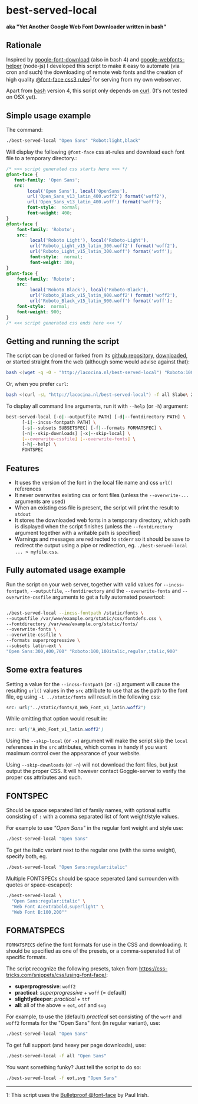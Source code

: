 # best-served-local

**aka "Yet Another Google Web Font Downloader written in bash"**

## Rationale

Inspired by
[google-font-download](https://github.com/neverpanic/google-font-download.git)
(also in bash 4) and
[google-webfonts-helper](https://google-webfonts-helper.herokuapp.com/fonts)
(node-js) I developed this script to make it easy to automate (via
cron and such) the downloading of remote web fonts and the creation of
high quality
[@font-face css3 rules](https://www.w3.org/TR/css-fonts-3/#font-face-rule)<sup><a
href="#bulletproof">1</a></sup> for serving from my own webserver.

Apart from [bash](https://www.gnu.org/software/bash/) version 4, this
script only depends on [curl](https://curl.haxx.se/).  (It's not
tested on OSX yet).


## Simple usage example

The command:
```bash
./best-served-local "Open Sans" "Robot:light,black"
```

Will display the following `@font-face` css at-rules and download each
font file to a temporary directory.:

```css
/* >>> script generated css starts here >>> */
@font-face {
   font-family: 'Open Sans';
   src: 
        local('Open Sans'), local('OpenSans'), 
		url('Open_Sans_v13_latin_400.woff2') format('woff2'),
		url('Open_Sans_v13_latin_400.woff') format('woff');
		font-style:  normal;
		font-weight: 400;
}
@font-face {
 	font-family: 'Roboto';
	src: 
	     local('Roboto Light'), local('Roboto-Light'), 
	     url('Roboto_Light_v15_latin_300.woff2') format('woff2'),
	     url('Roboto_Light_v15_latin_300.woff') format('woff');
	     font-style:  normal;
	     font-weight: 300;
}
@font-face {
	font-family: 'Roboto';
	src: 
	     local('Roboto Black'), local('Roboto-Black'), 
	     url('Roboto_Black_v15_latin_900.woff2') format('woff2'),
	     url('Roboto_Black_v15_latin_900.woff') format('woff');
	font-style:  normal;
	font-weight: 900;
}
/* <<< script generated css ends here <<< */
```

## Getting and running the script

The script can be cloned or forked from its
[github repository](https://github.com/ronalde/best-served-local),
[downloaded](http://lacocina.nl/best-served-local), or started straight
from the web (although some would advise against that):

```bash
bash <(wget -q -O - "http://lacocina.nl/best-served-local") "Roboto:100,900"
```

Or, when you prefer `curl`:
```bash
bash <(curl -sL "http://lacocina.nl/best-served-local") -f all Slabo\ 27px
```

To display all command line arguments, run it with `--help` (or `-h`)  argument:
```bash
best-served-local [-o|--outputfile PATH] [-d|--fontdirectory PATH] \
      [-i|--incss-fontpath PATH] \
      [-s|--subsets SUBSETSPEC] [-f|--formats FORMATSPEC] \
      [-n|--skip-downloads] [-x|--skip-local] \
	  [--overwrite-cssfile] [--overwrite-fonts] \
      [-h|--help] \
      FONTSPEC
```


## Features

* It uses the version of the font in the local file name and css `url()` references
* It never overwrites existing css or font files (unless the `--overwrite-...` arguments are used)
* When an existing css file is present, the script will print the result to `stdout`
* It stores the downloaded web fonts in a temporary directory, which path is displayed when the script finishes (unless the `--fontdirectory` argument together with a writable path is specified)
* Warnings and messages are redirected to `stderr` so it should be save to redirect the output using a pipe or redirection, eg. `./best-served-local ... > myfile.css`.


## Fully automated usage example

Run the script on your web server, together with valid values for
`--incss-fontpath`, `--outputfile`, `--fontdirectory` and the
`--overwrite-fonts` and `--overwrite-cssfile` arguments to get a
fully automated powertool:

```bash

./best-served-local --incss-fontpath /static/fonts \
--outputfile /var/www/example.org/static/css/fontdefs.css \
--fontdirectory /var/www/example.org/static/fonts/
--overwrite-fonts \
--overwrite-cssfile \
--formats superprogressive \
--subsets latin-ext \
"Open Sans:300,400,700" "Roboto:100,100italic,regular,italic,900"

```

## Some extra features

Setting a value for the `--incss-fontpath` (or `-i`) argument will
cause the resulting `url()` values in the `src` attribute to use that
as the path to the font file, eg using `-i ../static/fonts` will
result in the following css:

```css
src: url('../static/fonts/A_Web_Font_v1_latin.woff2')
```

While omitting that option would result in:
```css
src: url('A_Web_Font_v1_latin.woff2')
```

Using the `--skip-local` (or `-x`) argument will make the script skip
the `local` references in the `src` attributes, which comes in handy
if you want maximum control over the appearance of your website.

Using `--skip-downloads` (or `-n`) will not download the font files,
but just output the proper CSS. It will however contact Goggle-server
to verify the proper css attributes and such.

## FONTSPEC

Should be space separated list of family names, with
optional suffix consisting of `:` with a comma separated list of
font weight/style values. 

For example to use *"Open Sans"* in the regular font weight and style use:

```bash
./best-served-local "Open Sans"
```
	  
To get the italic variant next to the regular one (with the same
weight), specify both, eg.

```bash
./best-served-local "Open Sans:regular:italic"
```

Multiple FONTSPECs should be space seperated (and surrounden with
quotes or space-escaped):

```bash
./best-served-local \
  "Open Sans:regular:italic" \
  "Web Font A:extrabold,superlight" \
  "Web Font B:100,200""
```


## FORMATSPECS

`FORMATSPECS` define the font formats for use in the CSS and
downloading. It should be specified as one of the presets, or a
comma-seperated list of specific formats.

The script recognize the following presets, taken from
https://css-tricks.com/snippets/css/using-font-face/:
* **superprogressive**: `woff2`
* **practical**:        *superprogressive* + `woff` (= default)
* **slightlydeeper**:   *practical* + `ttf`
* **all**:              all of the above + `eot`, `otf` and `svg`


For example, to use the (default) *practical* set consisting of the
`woff` and `woff2` formats for the "Open Sans" font (in regular
variant), use:
```bash
./best-served-local "Open Sans" 
```

To get full support (and heavy per page downloads), use:
```bash
./best-served-local -f all "Open Sans" 
```

You want something funky? Just tell the script to do so:
```bash
./best-served-local -f eot,svg "Open Sans" 
```

----

<a name="bulletproof">1</a>: This script uses the 
    [Bulletproof @font-face](http://www.paulirish.com/2009/bulletproof-font-face-implementation-syntax/)
    by Paul Irish.
